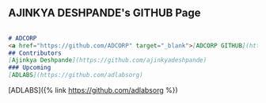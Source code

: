 ## AJINKYA DESHPANDE's GITHUB Page

```markdown

# ADCORP
<a href="https://github.com/ADCORP" target="_blank">[ADCORP GITHUB](https://github.com/ADCORP)</a>
## Contributors
[Ajinkya Deshpande](https://github.com/ajinkyadeshpande)
### Upcoming
[ADLABS](https://github.com/adlabsorg)

```
[ADLABS]({% link https://github.com/adlabsorg %})
